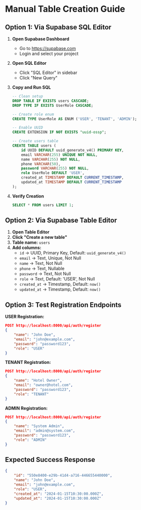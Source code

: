 # Manual Table Creation Guide

## Option 1: Via Supabase SQL Editor

1. **Open Supabase Dashboard**
   - Go to https://supabase.com
   - Login and select your project

2. **Open SQL Editor**
   - Click "SQL Editor" in sidebar
   - Click "New Query"

3. **Copy and Run SQL**
   ```sql
   -- Clean setup
   DROP TABLE IF EXISTS users CASCADE;
   DROP TYPE IF EXISTS UserRole CASCADE;
   
   -- Create role enum
   CREATE TYPE UserRole AS ENUM ('USER', 'TENANT', 'ADMIN');
   
   -- Enable UUID
   CREATE EXTENSION IF NOT EXISTS "uuid-ossp";
   
   -- Create users table
   CREATE TABLE users (
       id UUID DEFAULT uuid_generate_v4() PRIMARY KEY,
       email VARCHAR(255) UNIQUE NOT NULL,
       name VARCHAR(255) NOT NULL,
       phone VARCHAR(50),
       password VARCHAR(255) NOT NULL,
       role UserRole DEFAULT 'USER',
       created_at TIMESTAMP DEFAULT CURRENT_TIMESTAMP,
       updated_at TIMESTAMP DEFAULT CURRENT_TIMESTAMP
   );
   ```

4. **Verify Creation**
   ```sql
   SELECT * FROM users LIMIT 1;
   ```

## Option 2: Via Supabase Table Editor

1. **Open Table Editor**
2. **Click "Create a new table"**
3. **Table name:** `users`
4. **Add columns:**
   - `id` → UUID, Primary Key, Default: `uuid_generate_v4()`
   - `email` → Text, Unique, Not Null
   - `name` → Text, Not Null  
   - `phone` → Text, Nullable
   - `password` → Text, Not Null
   - `role` → Text, Default: 'USER', Not Null
   - `created_at` → Timestamp, Default: `now()`
   - `updated_at` → Timestamp, Default: `now()`

## Option 3: Test Registration Endpoints

**USER Registration:**
```json
POST http://localhost:8000/api/auth/register
{
    "name": "John Doe",
    "email": "john@example.com",
    "password": "password123",
    "role": "USER"
}
```

**TENANT Registration:**
```json
POST http://localhost:8000/api/auth/register
{
    "name": "Hotel Owner",
    "email": "owner@hotel.com", 
    "password": "password123",
    "role": "TENANT"
}
```

**ADMIN Registration:**
```json
POST http://localhost:8000/api/auth/register
{
    "name": "System Admin",
    "email": "admin@system.com",
    "password": "password123",
    "role": "ADMIN"
}
```

## Expected Success Response
```json
{
    "id": "550e8400-e29b-41d4-a716-446655440000",
    "name": "John Doe",
    "email": "john@example.com",
    "role": "USER",
    "created_at": "2024-01-15T10:30:00.000Z",
    "updated_at": "2024-01-15T10:30:00.000Z"
}
```
